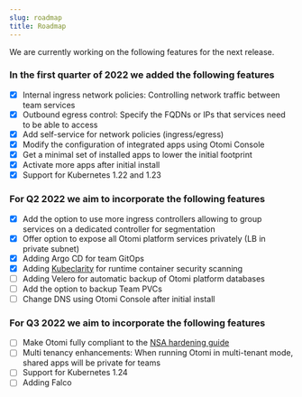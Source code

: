 ```yaml
---
slug: roadmap
title: Roadmap
---
```


We are currently working on the following features for the next release.

### In the first quarter of 2022 we added the following features

- [x] Internal ingress network policies: Controlling network traffic between team services
- [x] Outbound egress control: Specify the FQDNs or IPs that services need to be able to access
- [x] Add self-service for network policies (ingress/egress)
- [x] Modify the configuration of integrated apps using Otomi Console
- [x] Get a minimal set of installed apps to lower the initial footprint
- [x] Activate more apps after initial install
- [x] Support for Kubernetes 1.22 and 1.23

### For Q2 2022 we aim to incorporate the following features

- [x] Add the option to use more ingress controllers allowing to group services on a dedicated controller for segmentation
- [x] Offer option to expose all Otomi platform services privately (LB in private subnet)
- [x] Adding Argo CD for team GitOps
- [x] Adding [Kubeclarity](https://github.com/openclarity/kubeclarity) for runtime container security scanning
- [ ] Adding Velero for automatic backup of Otomi platform databases
- [ ] Add the option to backup Team PVCs
- [ ] Change DNS using Otomi Console after initial install

### For Q3 2022 we aim to incorporate the following features

- [ ] Make Otomi fully compliant to the [NSA hardening guide](https://media.defense.gov/2021/Aug/03/2002820425/-1/-1/0/CTR_Kubernetes_Hardening_Guidance_1.1_20220315.PDF)
- [ ] Multi tenancy enhancements: When running Otomi in multi-tenant mode, shared apps will be private for teams
- [ ] Support for Kubernetes 1.24
- [ ] Adding Falco
